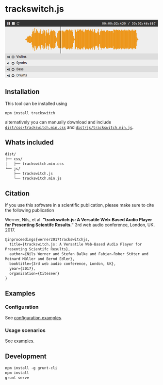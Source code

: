 trackswitch.js
==============

![Screenshot](/examples/screenshot.png)

Installation
------------

This tool can be installed using

    npm install trackswitch

alternatively you can manually download and include [`dist/css/trackswitch.min.css`](https://raw.githubusercontent.com/audiolabs/trackswitch.js/gh-pages/dist/css/trackswitch.min.css) and
[`dist/js/trackswitch.min.js`](https://raw.githubusercontent.com/audiolabs/trackswitch.js/gh-pages/dist/js/trackswitch.min.js).


## Whats included

    dist/
    ├── css/
    │   ├── trackswitch.min.css
    └── js/
        ├── trackswitch.js
        └── trackswitch.min.js


Citation
--------

If you use this software in a scientific publication, please make sure to cite the following publication

Werner, Nils, et al. **"trackswitch.js: A Versatile Web-Based Audio Player for Presenting Scientifc Results."** 3rd web audio conference, London, UK. 2017.

    @inproceedings{werner2017trackswitchjs,
      title={trackswitch.js: A Versatile Web-Based Audio Player for Presenting Scientifc Results},
      author={Nils Werner and Stefan Balke and Fabian-Rober Stöter and Meinard Müller and Bernd Edler},
      booktitle={3rd web audio conference, London, UK},
      year={2017},
      organization={Citeseer}
    }


Examples
--------

### Configuration

See [configuration examples](https://audiolabs.github.io/trackswitch.js/configuration.html).

### Usage scenarios

See [examples](https://audiolabs.github.io/trackswitch.js/examples.html).

Development
-----------

    npm install -g grunt-cli
    npm install
    grunt serve
